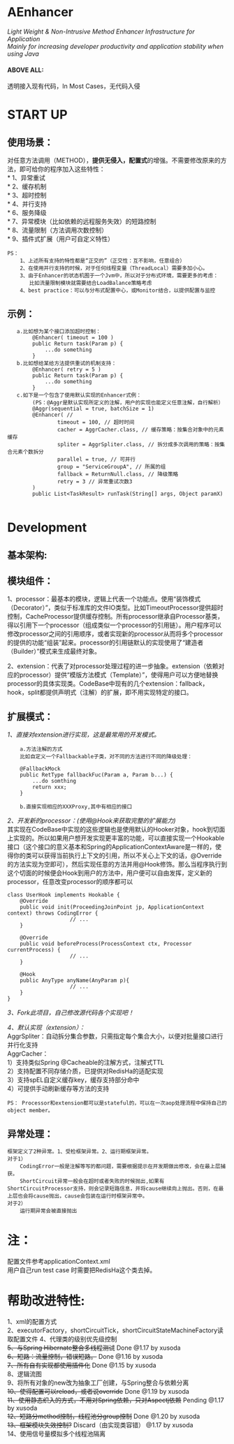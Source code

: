 # AEnhancer

*Light Weight & Non-Intrusive Method Enhancer Infrastructure for Application*  
*Mainly for increasing developer productivity and application stability when using Java*

#### ABOVE ALL:
透明接入现有代码，In Most Cases，无代码入侵

# START UP
## 使用场景：
对任意方法调用（METHOD），**提供无侵入，配置式**的增强。不需要修改原来的方法，即可给你的程序加入这些特性：  
    * 1、异常重试  
    * 2、缓存机制  
    * 3、超时控制  
    * 4、并行支持  
    * 6、服务降级  
    * 7、异常模块（比如依赖的远程服务失效）的短路控制  
    * 8、流量限制（方法调用次数控制）  
    * 9、插件式扩展（用户可自定义特性） 
      
	PS：
		1、上述所有支持的特性都是“正交的”（正交性：互不影响，任意组合） 
		2、在使用并行支持的时候，对于任何线程变量（ThreadLocal）需要多加小心。 
		3、由于Enhancer的状态机囿于一个Jvm中，所以对于分布式环境，需要更多的考虑：
		   比如流量限制模块就需要结合LoadBalance策略考虑
		4、best practice：可以与分布式配置中心，或Monitor结合，以提供配置与监控


## 示例：

```
   a.比如想为某个接口添加超时控制：
		@Enhancer( timeout = 100 )
		public Return task(Param p) {
			...do something
		}
   b.比如想给某给方法提供重试的机制支持：
		@Enhancer( retry = 5 )
		public Return task(Param p) {
			...do something
		}
   c.如下是一个包含了使用默认实现的Enhancer式例：
		(PS：@Aggr是默认实现所定义的注解，用户的实现也能定义任意注解，自行解析）
		@Aggr(sequential = true, batchSize = 1)
    	@Enhancer( //
        	    timeout = 100, // 超时时间
           		cacher = AggrCacher.class, // 缓存策略：按集合对象中的元素缓存
            	spliter = AggrSpliter.class, // 拆分成多次调用的策略：按集合元素个数拆分
            	parallel = true, // 可并行
            	group = "ServiceGroupA", // 所属的组
            	fallback = ReturnNull.class, // 降级策略
            	retry = 3 // 异常重试次数3
    	)
    	public List<TaskResult> runTask(String[] args, Object paramX)
  
```

# Development
##	基本架构:

##	模块组件：
   1、processor：最基本的模块，逻辑上代表一个功能点。使用“装饰模式（Decorator）”，类似于标准库的文件IO类型。比如TimeoutProcessor提供超时控制，CacheProcessor提供缓存控制。所有processor继承自Processor基类，得以引用下一个processor（组成类似一个processor的引用链）。用户程序可以修改processor之间的引用顺序，或者实现新的processor从而将多个processor的提供的功能“组装”起来。processor的引用链默认的实现使用了“建造者（Builder）”模式来生成最终对象。

   2、extension：代表了对processor处理过程的进一步抽象。extension（依赖对应的processor）提供“模版方法模式（Template）”，使得用户可以方便地替换processor的具体实现类。CodeBase中现有的几个extension：fallback，hook，split都提供声明式（注解）的扩展，即不用实现特定的接口。

	
## 扩展模式：
   *1、直接对extension进行实现，这是最常用的开发模式。*  
		
		a.方法注解的方式
		比如自定义一个Fallbackable子类，对不同的方法进行不同的降级处理：
		
    	@FallbackMock
		public RetType fallbackFuc(Param a, Param b...) {
			...do somthing 
    	    return xxx;
		}
   		
		b.直接实现相应的XXXProxy,其中有相应的接口
   
   *2、开发新的processor：(使用@Hook来获取完整的扩展能力)*  
   其实现在CodeBase中实现的这些逻辑也是使用默认的Hooker对象，hook到切面上实现的。所以如果用户想开发实现更丰富的功能，可以直接实现一个Hookable接口（这个接口的意义基本和Spring的ApplicationContextAware是一样的，使得你的类可以获得当前执行上下文的引用，所以不关心上下文的话，@Override的方法实现为空即可），然后实现任意的方法并用@Hook修饰。那么当程序执行到这个切面的时候便会Hook到用户的方法中，用户便可以自由发挥，定义新的processor，任意改变processor的顺序都可以

	class UserHook implements Hookable {
		@Override
		public void init(ProceedingJoinPoint jp, ApplicationContext context) throws CodingError {
						// ...
		}
                   
		@Override
		public void beforeProcess(ProcessContext ctx, Processor currentProcess) {
						// ...
		}
                    
		@Hook
		public AnyType anyName(AnyParam p){
                     	// ...
		}
	}
	
   *3、Fork此项目，自己修改源代码各个实现吧！*
   
   *4、默认实现（extension）：*  
		AggrSpliter：自动拆分集合参数，只需指定每个集合大小，以便对批量接口进行并行化支持  
		AggrCacher：  
			1）支持类似Spring @Cacheable的注解方式，注解式TTL  
    		2）支持配置不同存储介质，已提供对RedisHa的适配实现  
    		3）支持spEL自定义缓存key，缓存支持部分命中  
			4）可提供手动刷新缓存等方法的支持    
	
	PS： Processor和extension都可以是stateful的，可以在一次aop处理流程中保持自己的object member。
	
## 异常处理：
	框架定义了2种异常。1、受检框架异常。2、运行期框架异常。
	对于1）
		CodingError一般是注解等写的都问题，需要根据提示在开发期做出修改，会在最上层捕获。
		ShortCircuit异常一般会在超时或者失败的时候抛出,如果有ShortCircuitProcessor支持，则会记录短路信息，并将cause继续向上抛出。否则，在最上层也会将cause抛出，cause会包装在运行时框架异常中。
	对于2）
		运行期异常会被直接抛出
		
# 注：
配置文件参考applicationContext.xml  
用户自己run test case 时需要把RedisHa这个类去掉。  

# 帮助改进特性:
1、xml的配置方式  
2、executorFactory，shortCircuitTick，shortCircuitStateMachineFactory读取配置文件
4、代理类的级别优先级控制  
~~5、与Spring Hibernate整合多线程测试~~ Done @1.17 by xusoda  
~~6、短路：流量控制，错误短路。~~ Done @1.16 by xusoda  
~~7、所有自有实现都使用插件化~~ Done @1.15 by xusoda  
8、逻辑流图  
9、将所有对象的new改为抽象工厂创建，与Spring整合与依赖分离   
~~10、使得配置可以reload，或者说override~~ Done @1.19 by xusoda  
~~11、使用静态织入的方式，不用对Spring依赖，只对Aspectj依赖~~ Pending @1.17 by xusoda  
~~12、短路分method控制，线程池分group控制~~ Done @1.20 by xusoda  
~~13、框架模块失效控制?~~ Discard（由实现类容错） @1.17 by xusoda   
14、使用信号量模拟多个线程池隔离  